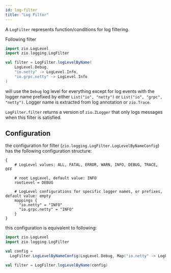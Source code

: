 ```yaml
---
id: log-filter
title: "Log Filter"
---
```


A `LogFilter` represents function/conditions for log filtering.

Following filter

[//]: # (TODO: make snippet type-checked using mdoc)

```scala
import zio.LogLevel
import zio.logging.LogFilter

val filter = LogFilter.logLevelByName(
    LogLevel.Debug,
    "io.netty" -> LogLevel.Info, 
    "io.grpc.netty" -> LogLevel.Info
)
```

will use the `Debug` log level for everything except for log events with the logger name
prefixed by either `List("io", "netty")` or `List("io", "grpc", "netty")`.
Logger name is extracted from log annotation or `zio.Trace`.

`LogFilter.filter` returns a version of `zio.ZLogger` that only logs messages when this filter is satisfied.


## Configuration

the configuration for filter (`zio.logging.LogFilter.LogLevelByNameConfig`) has the following configuration structure:

```
{
    # LogLevel values: ALL, FATAL, ERROR, WARN, INFO, DEBUG, TRACE, OFF
    
    # root LogLevel, default value: INFO
    rootLevel = DEBUG 
    
    # LogLevel configurations for specific logger names, or prefixes, default value: empty
    mappings {
      "io.netty" = "INFO"
      "io.grpc.netty" = "INFO"
    }
}
```

this configuration is equivalent to following:

```scala
import zio.LogLevel
import zio.logging.LogFilter

val config =
  LogFilter.LogLevelByNameConfig(LogLevel.Debug, Map("io.netty" -> LogLevel.Info, "io.grpc.netty" -> LogLevel.Info))

val filter = LogFilter.logLevelByName(config)    
```